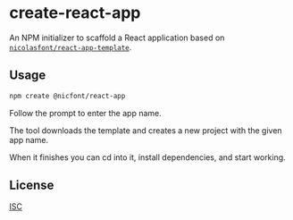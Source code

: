 # create-react-app

An NPM initializer to scaffold a React application based on [`nicolasfont/react-app-template`](https://github.com/nicolasfont/react-app-template).


## Usage

```bash
npm create @nicfont/react-app
```

Follow the prompt to enter the app name.

The tool downloads the template and creates a new project with the given app name.

When it finishes you can cd into it, install dependencies, and start working.

## License

[ISC](./LICENSE)
